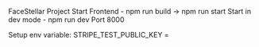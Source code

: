 FaceStellar Project
Start Frontend - npm run build -> npm run start
Start in dev mode - npm run dev
Port 8000

Setup env variable:
STRIPE_TEST_PUBLIC_KEY =
